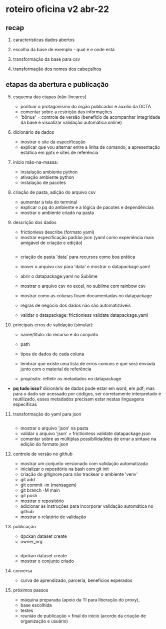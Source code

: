 # roteiro oficina v2 abr-22

## recap

1. características dados abertos

2. escolha da base de exemplo - qual é e onde está

3. transformação da base para csv

4. transformação dos nomes dos cabeçalhos

## etapas da abertura e publicação

5. esquema das etapas (não-lineares)
	- pontuar o protagonismo do órgão publicador e auxílio da DCTA
	- comentar sobre a restrição das informações
	- 'bônus' = controle de versão (benefício de acompanhar integridade da base e visualizar validação automática online)

6. dicionário de dados
	- mostrar o site da especificação
	- explicar que vou alternar entre a linha de comando, a apresentação estática em pptx e sites de referência

7. início mão-na-massa:
	- instalação ambiente python
	- ativação ambiente python
	- instalação de pacotes

8. criação de pasta, adição do arquivo csv
	- aumentar a tela do terminal
	- explicar o pq do ambiente e a lógica de pacotes e dependências
	- mostrar o ambiente criado na pasta

9. descrição dos dados
	- frictionless describe (formato yaml)
	- mostrar especificação padrão json (yaml como experiência mais amigável de criação e edição)
	
	````frictionless describe --yaml --type package data/*
	````
	- criação de pasta 'data' para recursos como boa prática
	- mover o arquivo csv para 'data' e mostrar o datapackage.yaml 
	- abrir o datapackage.yaml no Sublime
	- mostrar o arquivo csv no excel, no sublime com rainbow csv 
	- mostrar como as colunas ficam documentadas no datapackage
	- regras de negócio dos dados não são automatizáveis
	
	- validar o datapackage: frictionless validate datapackage.yaml

10. principais erros de validação (simular):

	- name/título: do recurso e do conjunto

	- path

	- tipos de dados de cada coluna

	- lembrar que existe uma lista de erros comuns e que será enviada junto com o material de referência

	- propósito: refletir os metadados no datapackage

- **pq tudo isso?** dicionário de dados pode estar em word, em pdf; mas para o dado ser acessado por códigos, ser corretamente interpretado e reutilizado, esses metadados precisam estar nestas linguagens específicas

11. transformação do yaml para json

	````frictionless describe --type package --stats --json datapackage.yaml > datapackage.json
	````
	- mostrar o arquivo 'json' na pasta
	- validar o arquivo 'json' = frictionless validate datapackage.json
	- comentar sobre as múltiplas possibilidaddes de errar a sintaxe na edição do formato json

12. controle de versão no github
	- mostrar um conjunto versionado com validação automatizada
	- inicializar o repositório na bash com git init
	- criação do gitignore para não trackear o ambiente 'venv'
	- git add .
	- git commit -m (mensagem)
	- git branch -M main
	- git push
	- mostrar o repositório
	- adicionar as instruções para incorporar validação automática no github
	- mostrar o relatório de validação

13. publicação

	- dpckan dataset create
	- owner_org

	````frictionless describe --type package --stats --json datapackage.yaml > datapackage.json
	````
	- dpckan dataset create
	- mostrar o conjunto criado

14. conversa

	- curva de aprendizado, parceria, benefícios esperados

15. próximos passos

	- máquina preparada (apoio da TI para liberação do proxy), 
	- base escolhida
	- testes
	- reunião de publicação = final do início (acordo da criação de organização e usuário)

